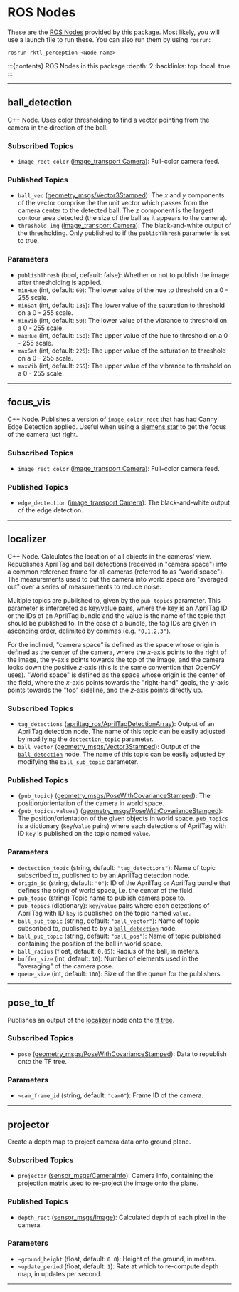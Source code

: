 # ROS Nodes

These are the [ROS Nodes](http://wiki.ros.org/Nodes) provided by this package.
Most likely, you will use a launch file to run these. You can also run them
by using `rosrun`:

```
rosrun rktl_perception <Node name>
```

:::{contents} ROS Nodes in this package
:depth: 2
:backlinks: top
:local: true
:::

---

## ball_detection

C++ Node. Uses color thresholding to find a vector pointing from the camera in
the direction of the ball.

### Subscribed Topics

- `image_rect_color` ([image_transport Camera](https://wiki.ros.org/image_transport)):
    Full-color camera feed.

### Published Topics

- `ball_vec` ([geometry_msgs/Vector3Stamped](/geometry_msgs/html/msg/Vector3Stamped.html#http://)):
    The $x$ and $y$ components of the vector comprise the the unit vector which
    passes from the camera center to the detected ball. The $z$ component is
    the largest contour area detected (the size of the ball as it appears to
    the camera).
- `threshold_img` ([image_transport Camera](https://wiki.ros.org/image_transport)):
    The black-and-white output of the thresholding. Only published to if the
    `publishThresh` parameter is set to true.

### Parameters

- `publishThresh` (bool, default: false): Whether or not to publish the image
    after thresholding is applied.
- `minHue` (int, default: `60`): The lower value of the hue to threshold on a
    0 - 255 scale.
- `minSat` (int, default: `135`): The lower value of the saturation to
    threshold on a 0 - 255 scale. 
- `minVib` (int, default: `50`): The lower value of the vibrance to threshold
    on a 0 - 255 scale.
- `maxHue` (int, default: `150`): The upper value of the hue to threshold on a
    0 - 255 scale.
- `maxSat` (int, default: `225`): The upper value of the saturation to
    threshold on a 0 - 255 scale.
- `maxVib` (int, default: `255`): The upper value of the vibrance to threshold
    on a 0 - 255 scale.

---

## focus_vis

C++ Node. Publishes a version of `image_color_rect` that has had Canny Edge
Detection applied. Useful when using a
[siemens star](https://en.wikipedia.org/wiki/Siemens_star) to get the focus of
the camera just right.

### Subscribed Topics

- `image_rect_color` ([image_transport Camera](https://wiki.ros.org/image_transport)):
    Full-color camera feed.

### Published Topics

- `edge_dectection` ([image_transport Camera](https://wiki.ros.org/image_transport)):
    The black-and-white output of the edge detection.

---

## localizer

C++ Node. Calculates the location of all objects in the cameras' view.
Republishes AprilTag and ball detections (received in "camera space") into a
common reference frame for all cameras (referred to as "world space"). The
measurements used to put the camera into world space are "averaged out" over a
series of measurements to reduce noise.

Multiple topics are published to, given by the `pub_topics` parameter. This
parameter is interpreted as key/value pairs, where the key is an
[AprilTag](https://wiki.ros.org/apriltag_ros) ID or the IDs of an AprilTag
bundle and the value is the name of the topic that should be published to. In
the case of a bundle, the tag IDs are given in ascending order, delimited by
commas (e.g. `"0,1,2,3"`).

For the inclined, "camera space" is defined as the space whose origin is defined
as the center of the camera, where the $x$-axis points to the right of the
image, the $y$-axis points towards the top of the image, and the camera looks
down the positive $z$-axis (this is the same convention that OpenCV uses).
"World space" is defined as the space whose origin is the center of the field,
where the $x$-axis points towards the "right-hand" goals, the $y$-axis points
towards the "top" sideline, and the $z$-axis points directly up.

### Subscribed Topics

- `tag_detections` ([apriltag_ros/AprilTagDetectionArray](/apriltag_ros/html/msg/AprilTagDetectionArray.html#http://)):
    Output of an AprilTag detection node. The name of this topic can be easily
    adjusted by modifying the `dectection_topic` parameter.
- `ball_vector` ([geometry_msgs/Vector3Stamped](/geometry_msgs/html/msg/Vector3Stamped.html#http://)):
    Output of the [`ball_detection`](#ball-detection) node. The name of this
    topic can be easily adjusted by modifying the `ball_sub_topic` parameter.

### Published Topics

- `{pub_topic}` ([geometry_msgs/PoseWithCovarianceStamped](/geometry_msgs/html/msg/PoseWithCovarianceStamped.html#http://)):
    The position/orientation of the camera in world space.
- `{pub_topics.values}` ([geometry_msgs/PoseWithCovarianceStamped](/geometry_msgs/html/msg/PoseWithCovarianceStamped.html#http://)):
    The position/orientation of the given objects in world space. `pub_topics`
    is a dictionary (`key`/`value` pairs) where each detections of AprilTag
    with ID `key` is published on the topic named `value`.

### Parameters

- `dectection_topic` (string, default: `"tag_detections"`): Name of topic
    subscribed to, published to by an AprilTag detection node.
- `origin_id` (string, default: `"0"`): ID of the AprilTag or AprilTag bundle
    that defines the origin of world space, i.e. the center of the field.
- `pub_topic` (string) Topic name to publish camera pose to.
- `pub_topics` (dictionary): `key`/`value` pairs where each detections of
    AprilTag with ID `key` is published on the topic named `value`.
- `ball_sub_topic` (string, default: `"ball_vector"`): Name of topic
    subscribed to, published to by a [`ball_detection`](#ball-detection) node.
- `ball_pub_topic` (string, default: `"ball_pos"`): Name of topic
    published containing the position of the ball in world space.
- `ball_radius` (float, default: `0.05`): Radius of the ball, in meters.
- `buffer_size` (int, default: `10`): Number of elements used in the "averaging"
    of the camera pose.
- `queue_size` (int, default: `100`): Size of the the queue for the publishers.

---

## pose_to_tf

Publishes an output of the [localizer](#localizer) node onto the [tf tree](https://wiki.ros.org/tf2).

### Subscribed Topics

- `pose` ([geometry_msgs/PoseWithCovarianceStamped](/geometry_msgs/html/msg/PoseWithCovarianceStamped.html#http://)):
    Data to republish onto the TF tree.

### Parameters

- `~cam_frame_id` (string, default: `"cam0"`): Frame ID of the camera.

---

## projector

Create a depth map to project camera data onto ground plane.

### Subscribed Topics

- `projector` ([sensor_msgs/CameraInfo](/sensor_msgs/html/msg/CameraInfo.html#http://)):
    Camera Info, containing the projection matrix used to re-project the image
    onto the plane.

### Published Topics

- `depth_rect` ([sensor_msgs/Image](/sensor_msgs/html/msg/Image.html#http://)):
    Calculated depth of each pixel in the camera.

### Parameters

- `~ground_height` (float, default: `0.0`): Height of the ground, in meters.
- `~update_period` (float, default: `1`): Rate at which to re-compute depth map,
    in updates per second.

---
